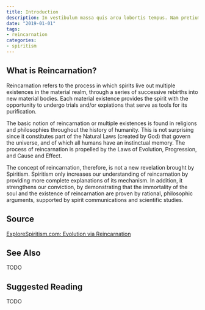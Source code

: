 ```yaml
---
title: Introduction
description: In vestibulum massa quis arcu lobortis tempus. Nam pretium arcu in odio vulputate luctus.
date: "2019-01-01"
tags:
- reincarnation
categories:
- spiritism
---
```


## What is Reincarnation?
Reincarnation refers to the process in which spirits live out multiple existences in the material realm, through a series of successive rebirths into new material bodies.  Each material existence provides the spirit with the opportunity to undergo trials and/or expiations that serve as tools for its purification.

The basic notion of reincarnation or multiple existences is found in religions and philosophies throughout the history of humanity. This is not surprising since it constitutes part of the Natural Laws (created by God) that govern the universe, and of which all humans have an instinctual memory. The process of reincarnation is propelled by the Laws of Evolution, Progression, and Cause and Effect.

The concept of reincarnation, therefore, is not a new revelation brought by Spiritism.  Spiritism only increases our understanding of reincarnation by providing more complete explanations of its mechanism.  In addition, it strengthens our conviction, by demonstrating that the immortality of the soul and the existence of reincarnation are proven by rational, philosophic arguments, supported by spirit communications and scientific studies. 

## Source
[ExploreSpiritism.com: Evolution via Reincarnation](http://file://www.explorespiritism.com/Philosophy_Reincarnation_Evolution_Natural%20Law.htm)

## See Also
TODO

## Suggested Reading
TODO

